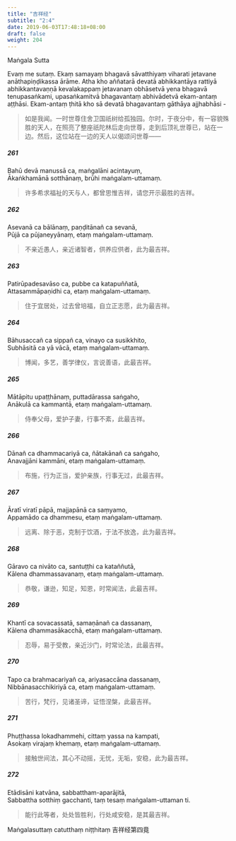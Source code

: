 ```yaml
---
title: "吉祥经"
subtitle: "2:4"
date: 2019-06-03T17:48:18+08:00
draft: false
weight: 204
---
```


<p class="lead text-center">Maṅgala Sutta</p>

Evaṃ me sutaṃ. Ekaṃ samayaṃ bhagavā sāvatthiyaṃ viharati jetavane anāthapiṇḍikassa ārāme. Atha kho aññatarā devatā abhikkantāya rattiyā abhikkantavaṇṇā kevalakappaṃ jetavanaṃ obhāsetvā yena bhagavā tenupasaṅkami, upasaṅkamitvā bhagavantaṃ abhivādetvā ekam-antaṃ aṭṭhāsi. Ekam-antaṃ ṭhitā kho sā devatā bhagavantaṃ gāthāya ajjhabhāsi -

> 如是我闻。一时世尊住舍卫国祇树给孤独园。尔时，于夜分中，有一容貌殊胜的天人，在照亮了整座祇陀林后走向世尊，走到后顶礼世尊已，站在一边。然后，这位站在一边的天人以偈颂问世尊——

##### 261

Bahū devā manussā ca, maṅgalāni acintayuṃ,  
Ākaṅkhamānā sotthānaṃ, brūhi maṅgalam-uttamaṃ.

> 许多希求福祉的天与人，都曾思惟吉祥，请您开示最胜的吉祥。

##### 262

Asevanā ca bālānaṃ, paṇḍitānañ ca sevanā,  
Pūjā ca pūjaneyyānaṃ, etaṃ maṅgalam-uttamaṃ.

> 不亲近愚人，亲近诸智者，供养应供者，此为最吉祥。

##### 263

Patirūpadesavāso ca, pubbe ca katapuññatā,  
Attasammāpaṇidhi ca, etaṃ maṅgalam-uttamaṃ.

> 住于宜居处，过去曾培福，自立正志愿，此为最吉祥。

##### 264

Bāhusaccañ ca sippañ ca, vinayo ca susikkhito,  
Subhāsitā ca yā vācā, etaṃ maṅgalam-uttamaṃ.

> 博闻，多艺，善学律仪，言说善语，此最吉祥。

##### 265

Mātāpitu upaṭṭhānaṃ, puttadārassa saṅgaho,  
Anākulā ca kammantā, etaṃ maṅgalam-uttamaṃ.

> 侍奉父母，爱护子妻，行事不紊，此最吉祥。

##### 266

Dānañ ca dhammacariyā ca, ñātakānañ ca saṅgaho,  
Anavajjāni kammāni, etaṃ maṅgalam-uttamaṃ.

> 布施，行为正当，爱护亲族，行事无过，此最吉祥。

##### 267

Āratī viratī pāpā, majjapānā ca saṃyamo,  
Appamādo ca dhammesu, etaṃ maṅgalam-uttamaṃ.

> 远离、除于恶，克制于饮酒，于法不放逸，此为最吉祥。

##### 268

Gāravo ca nivāto ca, santuṭṭhi ca kataññutā,  
Kālena dhammassavanaṃ, etaṃ maṅgalam-uttamaṃ.

> 恭敬，谦逊，知足，知恩，时常闻法，此最吉祥。

##### 269

Khantī ca sovacassatā, samaṇānañ ca dassanaṃ,  
Kālena dhammasākacchā, etaṃ maṅgalam-uttamaṃ.

> 忍辱，易于受教，亲近沙门，时常论法，此最吉祥。

##### 270

Tapo ca brahmacariyañ ca, ariyasaccāna dassanaṃ,  
Nibbānasacchikiriyā ca, etaṃ maṅgalam-uttamaṃ.

> 苦行，梵行，见诸圣谛，证悟涅槃，此最吉祥。

##### 271

Phuṭṭhassa lokadhammehi, cittaṃ yassa na kampati,  
Asokaṃ virajaṃ khemaṃ, etaṃ maṅgalam-uttamaṃ.

> 接触世间法，其心不动摇，无忧，无垢，安稳，此为最吉祥。

##### 272

Etādisāni katvāna, sabbattham-aparājitā,  
Sabbattha sotthiṃ gacchanti, taṃ tesaṃ maṅgalam-uttaman ti.

> 能行此等者，处处皆胜利，行处咸安稳，是其最吉祥。

<p class="text-center">Maṅgalasuttaṃ catutthaṃ niṭṭhitaṃ  吉祥经第四竟</p>